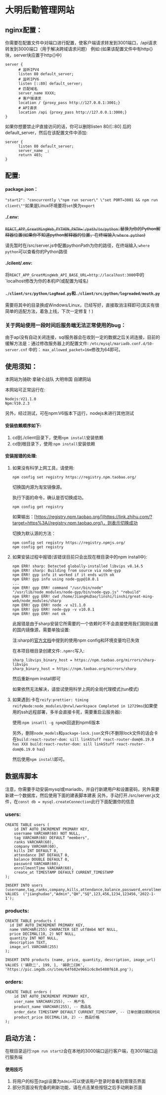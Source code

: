 # 大明后勤管理网站
## nginx配置：
你需要在配置文件中对端口进行配置，使客户端请求转发到3001端口，/api请求转发到3000端口（用于解决跨域请求问题）
例如:(如果该配置文件中有http{}块，server块应置于http{}中)
```
server {
      # 监听IPV4
      listen 80 default_server;
      # 监听IPV6
      listen [::80] default_server;
      # 匹配域名
      server_name XXXX;
      # 客户端请求
      location / {proxy_pass http://127.0.0.1:3001;}
      # API请求
      location /api {proxy_pass http://127.0.0.1:3000;}
}
```
如果你想要禁止IP直接访问的话，你可以删除listen 80/[::80] 后的default_server，然后在该配置文件中添加:
```
server {
      listen 80 default_server;
      server_name _;
      return 403;
}
```
## 配置:
#### package.json：

`"start2": "concurrently \"npm run server\" \"set PORT=3001 && npm run client\""`如果是Linux环境要将`set`换为`export`

#### ./.env:

~~`REACT_APP_GreatMingWeb_PYTHON_PATH='/path/to/python'`替换为你的Python解释器位置(如果你不知道python解释器的位置，在终端输入:`where python`)~~

请先暂时在/src/server.js中配置pythonPath为你的路径，在终端输入:`where python`可以查看你的Python路径

#### ./cilent/.env:
将`REACT_APP_GreatMingWeb_API_BASE_URL=http://localhost:3000`中的`localhost修改为你的本机IP(或配置为域名)

#### `./client/src/python/LogRead.py`和`./client/src/python/logreaded/mouth.py`
需要将其中的目录换成Windows/Linux，已经写好，直接取消注释即可(其实有很简单的适配方法，着急上线，下次一定修复！)

### 关于网站使用一段时间后服务端无法正常使用的bug：
由于api没有自动关闭连接，sql服务器会在收到一定的数据之后关闭连接，目前的缓解方法是：通过修改服务器上的配置文件:
`/etc/mysql/mariadb.conf.d/50-server.cnf`
中的：
`max_allowed_packet=16m`修改为64即可。


## 使用须知：
本网站为骑砍·拿破仑战队 大明帝国 自建网站

本网站可正常运行在:

``````
Nodejs:V21.1.0
Npm:V10.2.3
``````

另外，经过测试，可在npm:V6版本下运行，nodejs未进行其他测试

#### 安装依赖顺序如下:

1. cd到./client目录下，使用`npm install`安装依赖
2. cd到根目录下，使用:`npm install`安装依赖

#### 安装报错的处理:

1. 如果没有科学上网工具，请使用:

   `npm config set registry https://registry.npm.taobao.org/`

   切换国内源为淘宝镜像源。

   执行下面的命令，确认是否切换成功。

   ```text
   npm config get registry
   ```

   如果输出：[https://registry.npm.taobao.org/](https://link.zhihu.com/?target=https%3A//registry.npm.taobao.org/)，则表示切换成功

   切换为默认源的方法：

   ```text
   npm config set registry https://registry.npmjs.org/
   npm config get registry
   ```

2. 如果安装过程中报错(该错误目前只会出现在根目录中的npm install中):

   ``````
   npm ERR! sharp: Detected globally-installed libvips v8.14.5
   npm ERR! sharp: Building from source via node-gyp
   npm ERR! gyp info it worked if it ends with ok
   npm ERR! gyp info using node-gyp@10.0.1
   ...
   npm ERR! gyp ERR! command "/usr/bin/node" "/usr/lib/node_modules/node-gyp/bin/node-gyp.js" "rebuild"
   npm ERR! gyp ERR! cwd /home/JiangHuDao/linshi/linshi/great-ming-web/node_modules/sharp
   npm ERR! gyp ERR! node -v v21.1.0
   npm ERR! gyp ERR! node-gyp -v v10.0.1
   npm ERR! gyp ERR! not ok
   ``````

   此报错是由于sharp安装它所需要的一个依赖时不不会直接使用我们刚刚设置的国内镜像源，需要单独设置:

   注:sharp的[官方文档](https://sharp.pixelplumbing.com/install#chinese-mirror)中提到的使用npm config和环境变量均已失效

   在本项目根目录创建文件:`.npmrc`写入:

   ``````
   sharp_libvips_binary_host = https://npm.taobao.org/mirrors/sharp-libvips
   sharp_binary_host = https://npm.taobao.org/mirrors/sharp
   ``````

   然后重新npm install即可

   如果依然无法解决，请尝试使用科学上网的全局代理模式(tun模式)

3. 如果遇到:卡在`reify:prettier: timing reifyNode:node_modules/@nrwl/workspace Completed in 12729ms`(如果使用的ssh远程部署，多半会直接卡死，需要重启云服务器):

   使用:`npm insatll -g npm@6`回退到npm6版本

   另外，删除`node_models`和`package-lock.json`文件(不删除lock文件的话会卡在`build:react-router-dom: sill linkStuff react-router-dom@6.19.0 has XXX build:react-router-dom: sill linkStuff react-router-dom@6.19.0 has`)

   然后使用`npm install`即可。

   

## 数据库脚本

注意，你需要手动安装mysql或mariadb，并自行新建用户和设置密码，另外需要新建一个数据库，然后使用下面的建表脚本建表
另外，手动打开./src/server.js文件，在`const db = mysql.createConnection`此行下面配置你的信息

### users:
```mysql
CREATE TABLE users (
    id INT AUTO_INCREMENT PRIMARY KEY,
    username VARCHAR(60) NOT NULL,
    tag VARCHAR(60) DEFAULT "members",
    ranks VARCHAR(60),
    company VARCHAR(60),
    kills INT DEFAULT 0,
    attendance INT DEFAULT 0,
    balance DOUBLE DEFAULT 0,
    password VARCHAR(60),
    enrollmentTime VARCHAR(60), 
    create_at TIMESTAMP DEFAULT CURRENT_TIMESTAMP
);
```
```mysql
INSERT INTO users (username,tag,ranks,company,kills,attendance,balance,password,enrollmentTime) VALUES  ("jianghudao","Admin","QH","SQ",123,456,1234,123456,'2022-1-1');
```
### products:
```mysql
CREATE TABLE products (
  id INT AUTO_INCREMENT PRIMARY KEY,
  name VARCHAR(255) CHARACTER SET utf8mb4 NOT NULL,
  price DECIMAL(10, 2) NOT NULL,
  quantity INT NOT NULL,
  description TEXT,
  image_url VARCHAR(255)
);
```
```mysql
INSERT INTO products (name, price, quantity, description, image_url) VALUES ('骑砍二', 199, 1, '骑砍二CDK', 'https://pic.imgdb.cn/item/64f682e9661c6c8e5488f618.png');
```

### orders:
```mysql
CREATE TABLE orders (
    id INT AUTO_INCREMENT PRIMARY KEY,
    user_name VARCHAR(255), -- 用户名
    product_name VARCHAR(255), -- 商品名
    order_date TIMESTAMP DEFAULT CURRENT_TIMESTAMP, -- 订单创建日期和时间
    product_price DECIMAL(10, 2) -- 商品价格
);
```



## 启动方法：

在根目录运行:`npm run start2`会在本地的3000端口运行客户端，在3001端口运行服务端

#### 使用技巧

1. 将用户的标签(tag)设置为`Admin`可以使该用户登录时查看到管理员界面
2. 部分页面没有完备的刷新功能，请在点击某些按钮之后手动刷新页面

